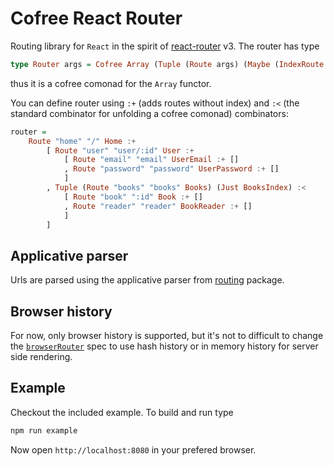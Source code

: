 # Cofree React Router

Routing library for `React` in the spirit of
[react-router](https://github.com/ReactTraining/react-router) v3.
The router has type
```purescript
type Router args = Cofree Array (Tuple (Route args) (Maybe (IndexRoute args)))
```
thus it is a cofree comonad for the `Array` functor.

You can define router using `:+` (adds routes without index) and `:<` (the
standard combinator for unfolding a cofree comonad) combinators:
```purescript
router =
    Route "home" "/" Home :+
        [ Route "user" "user/:id" User :+
            [ Route "email" "email" UserEmail :+ []
            , Route "password" "password" UserPassword :+ []
            ]
        , Tuple (Route "books" "books" Books) (Just BooksIndex) :<
            [ Route "book" ":id" Book :+ []
            , Route "reader" "reader" BookReader :+ []
            ]
        ]
```

## Applicative parser
Urls are parsed using the applicative parser from
[routing](https://pursuit.purescript.org/packages/purescript-routing) package.

## Browser history
For now, only browser history is supported, but it's not to difficult to change
the
[`browserRouter`](https://github.com/coot/purescript-cofree-react-router/blob/master/src/React/Router/Components.purs#L52)
spec to use hash history or in memory history for server side rendering.

## Example
Checkout the included example. To build and run type
```bash
npm run example
```
Now open `http://localhost:8080` in your prefered browser.
